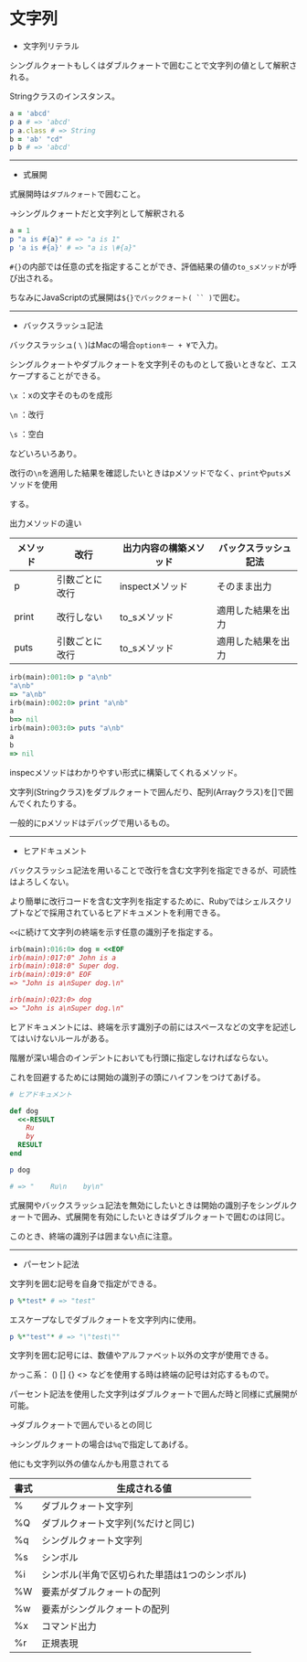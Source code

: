 # 文字列

- 文字列リテラル

シングルクォートもしくはダブルクォートで囲むことで文字列の値として解釈される。

Stringクラスのインスタンス。

```ruby
a = 'abcd'
p a # => 'abcd'
p a.class # => String
b = 'ab' "cd"
p b # => 'abcd'
```

---

- 式展開

式展開時は`ダブルクォート`で囲むこと。

→シングルクォートだと文字列として解釈される

```ruby
a = 1
p "a is #{a}" # => "a is 1"
p 'a is #{a}' # => "a is \#{a}"
```

`#{}`の内部では任意の式を指定することができ、評価結果の値の`to_sメソッド`が呼び出される。

ちなみにJavaScriptの式展開は`${}でバッククォート( `` )`で囲む。

---

- バックスラッシュ記法

バックスラッシュ( `\` )はMacの場合`optionキー + ¥`で入力。

シングルクォートやダブルクォートを文字列そのものとして扱いときなど、エスケープすることができる。

`\x` ：xの文字そのものを成形

`\n` ：改行

`\s` ：空白

などいろいろあり。

改行の`\n`を適用した結果を確認したいときはpメソッドでなく、`print`や`puts`メソッドを使用

する。

出力メソッドの違い

| メソッド | 改行 | 出力内容の構築メソッド | バックスラッシュ記法 |
| --- | --- | --- | --- |
| p | 引数ごとに改行 | inspectメソッド | そのまま出力 |
| print | 改行しない | to_sメソッド | 適用した結果を出力 |
| puts | 引数ごとに改行 | to_sメソッド | 適用した結果を出力 |

```ruby
irb(main):001:0> p "a\nb"
"a\nb"
=> "a\nb"
irb(main):002:0> print "a\nb"
a
b=> nil
irb(main):003:0> puts "a\nb"
a
b
=> nil
```

inspecメソッドはわかりやすい形式に構築してくれるメソッド。

文字列(Stringクラス)をダブルクォートで囲んだり、配列(Arrayクラス)を[]で囲んでくれたりする。

一般的にpメソッドはデバッグで用いるもの。

---

- ヒアドキュメント

バックスラッシュ記法を用いることで改行を含む文字列を指定できるが、可読性はよろしくない。

より簡単に改行コードを含む文字列を指定するために、Rubyではシェルスクリプトなどで採用されているヒアドキュメントを利用できる。

`<<`に続けて文字列の終端を示す任意の識別子を指定する。

```ruby
irb(main):016:0> dog = <<EOF
irb(main):017:0" John is a
irb(main):018:0" Super dog.
irb(main):019:0" EOF
=> "John is a\nSuper dog.\n"

irb(main):023:0> dog
=> "John is a\nSuper dog.\n"
```

ヒアドキュメントには、終端を示す識別子の前にはスペースなどの文字を記述してはいけないルールがある。

階層が深い場合のインデントにおいても行頭に指定しなければならない。

これを回避するためには開始の識別子の頭にハイフンをつけてあげる。

```ruby
# ヒアドキュメント

def dog
  <<-RESULT
    Ru
    by
  RESULT
end

p dog

# => "    Ru\n    by\n"
```

式展開やバックスラッシュ記法を無効にしたいときは開始の識別子をシングルクォートで囲み、式展開を有効にしたいときはダブルクォートで囲むのは同じ。

このとき、終端の識別子は囲まない点に注意。

---

- パーセント記法

文字列を囲む記号を自身で指定ができる。

```ruby
p %*test* # => "test"
```

エスケープなしでダブルクォートを文字列内に使用。

```ruby
p %*"test"* # => "\"test\""
```

文字列を囲む記号には、数値やアルファベット以外の文字が使用できる。

かっこ系： () [] {} <> などを使用する時は終端の記号は対応するもので。

パーセント記法を使用した文字列はダブルクォートで囲んだ時と同様に式展開が可能。

→ダブルクォートで囲んでいるとの同じ

→シングルクォートの場合は`%q`で指定してあげる。

他にも文字列以外の値なんかも用意されてる

| 書式 | 生成される値 |
| --- | --- |
| % | ダブルクォート文字列 |
| %Q | ダブルクォート文字列(%だけと同じ) |
| %q | シングルクォート文字列 |
| %s | シンボル |
| %i | シンボル(半角で区切られた単語は1つのシンボル) |
| %W | 要素がダブルクォートの配列 |
| %w | 要素がシングルクォートの配列 |
| %x | コマンド出力 |
| %r | 正規表現 |
